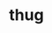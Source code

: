 ---
category: 4-letters
denotation: null
name: thug
reference_link: https://www.etymonline.com/word/thug
root_language: null
root_name: null
title: thug
type: free
word_sums:
- respelling: thug
  sum: 'Thug + '
---